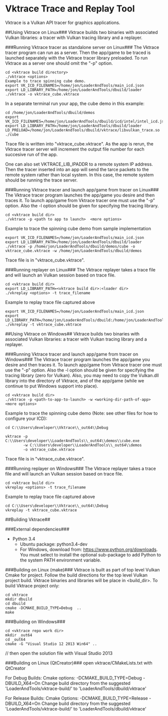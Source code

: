 Vktrace Trace and Replay Tool
=============================

Vktrace is a Vulkan API tracer for graphics applications.

##Using Vktrace on Linux###
Vktrace builds two binaries with associated Vulkan libraries: a tracer with Vulkan
tracing library and a replayer.

###Running Vktrace tracer as standalone server on Linux###
The Vktrace tracer program can run as a server.  Then the app/game to be traced
is launched separately with the Vktrace tracer library preloaded. To run
Vktrace as a server one should omit the "-p" option.
```
cd <vktrace build directory>
./vktrace <options>
Example to trace spinning cube demo.
export VK_ICD_FILENAMES=/home/jon/LoaderAndTools/main_icd.json
export LD_LIBRARY_PATH=/home/jon/LoaderAndTools/dbuild/loader
./vktrace -o vktrace_cube.vktrace
```

In a separate terminal run your app, the cube demo in this example:
```
cd /home/jon/LoaderAndTools/dbuild/demos
export VK_ICD_FILENAMES=/home/jon/LoaderAndTools/dbuild/icd/intel/intel_icd.json
export LD_LIBRARY_PATH=/home/jon/LoaderAndTools/dbuild/loader
LD_PRELOAD=/home/jon/LoaderAndTools/dbuild/vktrace/libvulkan_trace.so ./cube
```

Trace file is written into "vktrace_cube<number>.vktrace".
As the app is rerun, the Vktrace tracer server will increment the output file
number for each succesive run of the app.

One can also set VKTRACE_LIB_IPADDR to a remote system IP address. Then
the tracer inserted into an app will send the tarce packets to the remote
system rather than local system. In this case, the remote system should be
running the trace server.

###Running Vktrace tracer and launch app/game from tracer on Linux###
The Vktrace tracer program launches the app/game you desire and then traces it.
To launch app/game from Vktrace tracer one must use the "-p" option. Also the
-l<number> option should be given for specifying the tracing library.
```
cd <vktrace build dir>
./vktrace -p <path to app to launch>  <more options>
```
Example to trace the spinning cube demo from sample implementation
```
export VK_ICD_FILENAMES=/home/jon/LoaderAndTools/main_icd.json
export LD_LIBRARY_PATH=/home/jon/LoaderAndTools/dbuild/loader
./vktrace -p /home/jon/LoaderAndTools/dbuild/demos/cube -o vktrace_cube.vktrace -w /home/jon/LoaderAndTools/dbuild/demos
```
Trace file is in "vktrace_cube.vktrace".

###Running replayer on Linux###
The Vktrace replayer takes  a trace file  and will launch an Vulkan session based
on trace file.
```
cd <vktrace build dir>
export LD_LIBRARY_PATH=<vktrace build dir>:<loader dir>
./vkreplay <options> -t trace_filename
```
Example to replay trace file captured above
```
export VK_ICD_FILENAMES=/home/jon/LoaderAndTools/main_icd.json
export LD_LIBRARY_PATH=/home/jon/LoaderAndTools/dbuild:/home/jon/LoaderAndTools/dbuild/loader
./vkreplay -t vktrace_cube.vktrace
```

##Using Vktrace on Windows##
Vktrace builds two binaries with associated Vulkan libraries: a tracer with Vulkan
tracing library and a replayer.


###Running Vktrace tracer and launch app/game from tracer on Windows###
The Vktrace tracer program launches the app/game you desire and then traces it.
To launch app/game from Vktrace tracer one must use the "-p" option. Also the
-l<number> option should be given for specifying the tracing library (zero for Vulkan).
Also, you may need to copy the Vulkan.dll library into the directory of Vktrace,
and of the app/game (while we continue to put Windows support into place).
```
cd <vktrace build dir>
./vktrace -p <path-to-app-to-launch> -w <working-dir-path-of-app>  <more options>
```
Example to trace the spinning cube demo (Note: see other files for how to configure your ICD):
```
cd C:\\Users\developer\\Vktrace\\_out64\\Debug

vktrace -p C:\\Users\developer\\LoaderAndTools\\_out64\\demos\\cube.exe
        -w C:\\Users\developer\\LoaderAndTools\\_out64\\demos
        -o vktrace_cube.vktrace
```
Trace file is in "vktrace_cube.vktrace".

###Running replayer on Windows###
The Vktrace replayer takes  a trace file  and will launch an Vulkan session based
on trace file.
```
cd <vktrace build dir>
vkreplay <options> -t trace_filename
```
Example to replay trace file captured above
```
cd C:\\Users\developer\\Vktrace\\_out64\\Debug
vkreplay -t vktrace_cube.vktrace
```
##Building Vktrace##

###External dependencies###
* Python 3.4
  - Ubuntu package: python3.4-dev
  - For Windows, download from: https://www.python.org/downloads.
    You must select to install the optional sub-package to add Python to the system PATH environment variable.

###Building on Linux (make)###
Vktrace is built as part of top level Vulkan Cmake for project. Follow the
build directions for the top level Vulkan project build. Vktrace binaries and
libraries will be place in <build_dir>.
To build Vktrace project only:

```
cd vktrace
mkdir dbuild
cd dbuild
cmake -DCMAKE_BUILD_TYPE=Debug  ..
make
```

###Building on Windows###

```
cd <vktrace repo work dir>
mkdir _out64
cd _out64
cmake -G "Visual Studio 12 2013 Win64" ..
```
// then open the solution file with Visual Studio 2013



###Building on Linux (QtCreator)###
open vktrace/CMakeLists.txt with QtCreator

For Debug Builds:
Cmake options: -DCMAKE_BUILD_TYPE=Debug -DBUILD_X64=On
Change build directory from the suggested 'LoaderAndTools/vktrace-build/' to 'LoaderAndTools/dbuild/vktrace'

For Release Builds:
Cmake Options: -DCMAKE_BUILD_TYPE=Release -DBUILD_X64=On
Change build directory from the suggested 'LoaderAndTools/vktrace-build/' to 'LoaderAndTools/dbuild/vktrace'
